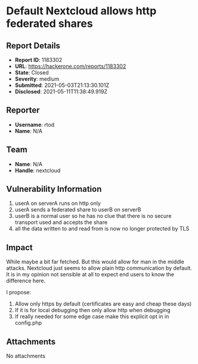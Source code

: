 # Default Nextcloud allows http federated shares

## Report Details
- **Report ID**: 1183302
- **URL**: https://hackerone.com/reports/1183302
- **State**: Closed
- **Severity**: medium
- **Submitted**: 2021-05-03T21:13:30.101Z
- **Disclosed**: 2021-05-11T11:38:49.919Z

## Reporter
- **Username**: rtod
- **Name**: N/A

## Team
- **Name**: N/A
- **Handle**: nextcloud

## Vulnerability Information
1. userA on serverA runs on http only
2. userA sends a federated share to userB on serverB
3. userB is a normal user so he has no clue that there is no secure transport used and accepts the share
4. all the data written to and read from is now no longer protected by TLS

## Impact

While maybe a bit far fetched. But this would allow for man in the middle attacks. Nextcloud just seems to allow plain http communication by default.
It is in my opinion not sensible at all to expect end users to know the difference here.

I propose:

1. Allow only https by default (certificates are easy and cheap these days)
2. If it is for local debugging then only allow http when debugging
3. If really needed for some edge case make this explicit opt in in config.php

## Attachments
No attachments
